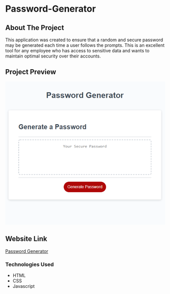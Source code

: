 # Password-Generator

## About The Project

This application was created to ensure that a random and secure password may be generated each time a user follows the prompts. This is an excellent tool for any employee who has access to sensitive data and wants to maintain optimal security over their accounts.

## Project Preview

![Password Generator](/Assets/passwordgenerator.PNG)

## Website Link
[Password Generator](https://estilbee.github.io/Password-Generator/)

### Technologies Used
- HTML
- CSS
- Javascript


